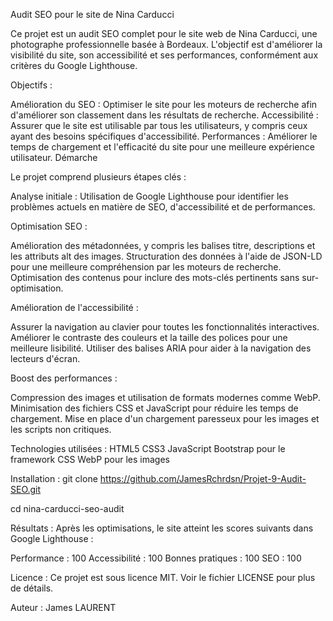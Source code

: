 ﻿Audit SEO pour le site de Nina Carducci

Ce projet est un audit SEO complet pour le site web de Nina Carducci, une photographe professionnelle basée à Bordeaux. L'objectif est d'améliorer la visibilité du site, son accessibilité et ses performances, conformément aux critères du Google Lighthouse.

Objectifs :

Amélioration du SEO : Optimiser le site pour les moteurs de recherche afin d'améliorer son classement dans les résultats de recherche.
Accessibilité : Assurer que le site est utilisable par tous les utilisateurs, y compris ceux ayant des besoins spécifiques d'accessibilité.
Performances : Améliorer le temps de chargement et l'efficacité du site pour une meilleure expérience utilisateur.
Démarche


Le projet comprend plusieurs étapes clés :

Analyse initiale : Utilisation de Google Lighthouse pour identifier les problèmes actuels en matière de SEO, d'accessibilité et de performances.

Optimisation SEO :

Amélioration des métadonnées, y compris les balises titre, descriptions et les attributs alt des images.
Structuration des données à l'aide de JSON-LD pour une meilleure compréhension par les moteurs de recherche.
Optimisation des contenus pour inclure des mots-clés pertinents sans sur-optimisation.

Amélioration de l'accessibilité :

Assurer la navigation au clavier pour toutes les fonctionnalités interactives.
Améliorer le contraste des couleurs et la taille des polices pour une meilleure lisibilité.
Utiliser des balises ARIA pour aider à la navigation des lecteurs d'écran.

Boost des performances :

Compression des images et utilisation de formats modernes comme WebP.
Minimisation des fichiers CSS et JavaScript pour réduire les temps de chargement.
Mise en place d'un chargement paresseux pour les images et les scripts non critiques.

Technologies utilisées :
HTML5
CSS3
JavaScript
Bootstrap pour le framework CSS
WebP pour les images

Installation :
git clone https://github.com/JamesRchrdsn/Projet-9-Audit-SEO.git

cd nina-carducci-seo-audit

Résultats :
Après les optimisations, le site atteint les scores suivants dans Google Lighthouse :

Performance : 100
Accessibilité : 100
Bonnes pratiques : 100
SEO : 100

Licence :
Ce projet est sous licence MIT. Voir le fichier LICENSE pour plus de détails.

Auteur :
James LAURENT
